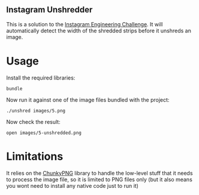 Instagram Unshredder
--------------------
This is a solution to the [Instagram Engineering Challenge](http://instagram-engineering.tumblr.com/post/12651721845/instagram-engineering-challenge-the-unshredder). It will automatically detect the width of the shredded strips before it unshreds an image.


Usage
=====

Install the required libraries:

    bundle
    
Now run it against one of the image files bundled with the project:

    ./unshred images/5.png

Now check the result:

    open images/5-unshredded.png
   

Limitations
===========
It relies on the [ChunkyPNG](https://github.com/wvanbergen/chunky_png) library to handle the low-level stuff that it needs to process the image file, so it is limited to PNG files only (but it also means you wont need to install any native code just to run it)
